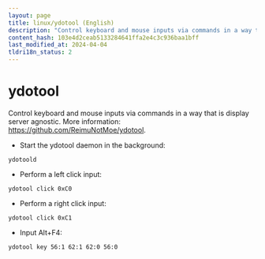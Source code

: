 ```yaml
---
layout: page
title: linux/ydotool (English)
description: "Control keyboard and mouse inputs via commands in a way that is display server agnostic."
content_hash: 103e4d2ceab5133284641ffa2e4c3c936baa1bff
last_modified_at: 2024-04-04
tldri18n_status: 2
---
```

# ydotool

Control keyboard and mouse inputs via commands in a way that is display server agnostic.
More information: <https://github.com/ReimuNotMoe/ydotool>.

- Start the ydotool daemon in the background:

`ydotoold`

- Perform a left click input:

`ydotool click 0xC0`

- Perform a right click input:

`ydotool click 0xC1`

- Input Alt+F4:

`ydotool key 56:1 62:1 62:0 56:0`
